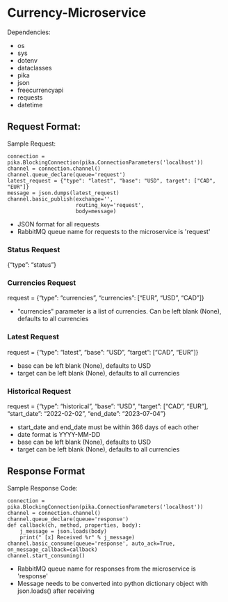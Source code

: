 # Currency-Microservice
Dependencies:
- os
- sys
- dotenv
- dataclasses
- pika
- json
- freecurrencyapi
- requests
- datetime

## Request Format:
Sample Request:
```
connection = pika.BlockingConnection(pika.ConnectionParameters('localhost'))
channel = connection.channel()
channel.queue_declare(queue='request')
latest_request = {"type": "latest", "base": "USD", target": ["CAD", "EUR"]}
message = json.dumps(latest_request)
channel.basic_publish(exchange='',
                      routing_key='request',
                      body=message)
```
- JSON format for all requests
- RabbitMQ queue name for requests to the microservice is 'request'


### Status Request
{“type”: “status”}

### Currencies Request
request = {“type”: “currencies”, “currencies”: [“EUR”, “USD”, “CAD”]}
- "currencies" parameter is a list of currencies. Can be left blank (None), defaults to all currencies

### Latest Request
request = {“type”: “latest”, “base”: “USD”, “target”: [“CAD”, “EUR”]}
- base can be left blank (None), defaults to USD
- target can be left blank (None), defaults to all currencies

### Historical Request
request = {“type”: “historical”, “base”: “USD”, “target”: [“CAD”, “EUR”], “start_date”: “2022-02-02”, “end_date”: “2023-07-04”}
- start_date and end_date must be within 366 days of each other
- date format is YYYY-MM-DD
- base can be left blank (None), defaults to USD
- target can be left blank (None), defaults to all currencies

## Response Format
Sample Response Code:
```
connection = pika.BlockingConnection(pika.ConnectionParameters('localhost'))
channel = connection.channel()
channel.queue_declare(queue='response')
def callback(ch, method, properties, body):
    j_message = json.loads(body)
    print(" [x] Received %r" % j_message)
channel.basic_consume(queue='response', auto_ack=True, on_message_callback=callback)
channel.start_consuming()
```
- RabbitMQ queue name for responses from the microservice is 'response'
- Message needs to be converted into python dictionary object with json.loads() after receiving

